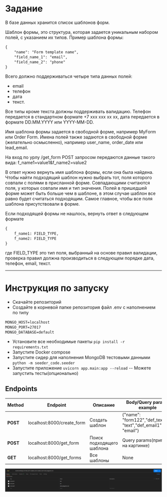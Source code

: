 # Задание 
В базе данных хранится список шаблонов форм.

Шаблон формы, это структура, которая задается уникальным набором полей, с указанием их типов.
Пример шаблона формы:

```
{
    "name": "Form template name",
    "field_name_1": "email",
    "field_name_2": "phone"
}
```

Всего должно поддерживаться четыре типа данных полей: 
- email
- телефон
- дата
- текст.

Все типы кроме текста должны поддерживать валидацию. Телефон передается в стандартном формате +7 xxx xxx xx xx, дата передается в формате DD.MM.YYYY или YYYY-MM-DD.

Имя шаблона формы задается в свободной форме, например MyForm или Order Form.
Имена полей также задаются в свободной форме (желательно осмысленно), например user_name, order_date или lead_email.

На вход по урлу /get_form POST запросом передаются данные такого вида:
f_name1=value1&f_name2=value2

В ответ нужно вернуть имя шаблона формы, если она была найдена.
Чтобы найти подходящий шаблон нужно выбрать тот, поля которого совпали с полями в присланной форме. Совпадающими считаются поля, у которых совпали имя и тип значения. Полей в пришедшей форме может быть больше чем в шаблоне, в этом случае шаблон все равно будет считаться подходящим. Самое главное, чтобы все поля шаблона присутствовали в форме.

Если подходящей формы не нашлось, вернуть ответ в следующем формате

```
{
    f_name1: FIELD_TYPE,
    f_name2: FIELD_TYPE
}
```


где FIELD_TYPE это тип поля, выбранный на основе правил валидации, проверка правил должна производиться в следующем порядке дата, телефон, email, текст.
___
# Инструкция по запуску
- Скачайте репозиторий
- Создайте в корневой папке репозитория файл .env с наполнением по типу
```
MONGO_HOST=localhost
MONGO_PORT=27017
MONGO_DATABASE=default
```
- Установите все необходимые пакеты `pip install -r requirements.txt`
- Запустите Docker compose
- Запустите сидер для наполнения MongoDB тестовыми данными `python -m seeder_code.seeder`
- Запустите приложение `uvicorn app.main:app --reload`
-- Можете запустить тесты(опционально)

## Endpoints
|Method|Endpoint|Описание|Body/Query params example|
|------|--------|--------|-----------------|
|**POST**|localhost:8000/create_form|Создать шаблон| {"name": "form122","def_text11": "text","def_email1": "email"}
|**POST**|localhost:8000/get_form|Поиск подходящего шаблона| Query params(пример на картинке)|
|**GET**|localhost:8000/get_forms|Все шаблоны| None|

![](/opt/query_params.png)
